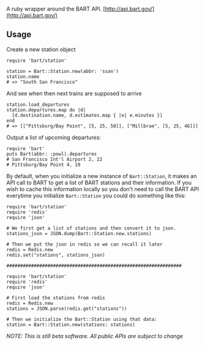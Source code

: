 
A ruby wrapper around the BART API. [http://api.bart.gov/](http://api.bart.gov/)

## Usage

Create a new station object

    require 'bart/station'

    station = Bart::Station.new(abbr: 'ssan')
    station.name
    # => "South San Francisco"

And see when then next trains are supposed to arrive

    station.load_departures
    station.departures.map do |d|
      [d.destination.name, d.estimates.map { |e| e.minutes }]
    end
    # => [["Pittsburg/Bay Point", [5, 25, 50]], ["Millbrae", [5, 25, 46]]]

Output a list of upcoming departures:

    require 'bart'
    puts Bart(abbr: :powl).departures
    # San Francisco Int'l Airport 2, 22
    # Pittsburg/Bay Point 4, 19

By default, when you initialize a new instance of `Bart::Station`, it makes an API call
to BART to get a list of BART stations and their information. If you wish to cache this
information locally so you don't need to call the BART API everytime you initialize
`Bart::Station` you could do something like this:

    require 'bart/station'
    require 'redis'
    require 'json'

    # We first get a list of stations and then convert it to json.
    stations_json = JSON.dump(Bart::Station.new.stations)

    # Then we put the json in redis so we can recall it later
    redis = Redis.new
    redis.set("stations", stations_json)

    ################################################################

    require 'bart/station'
    require 'redis'
    require 'json'

    # First load the stations from redis
    redis = Redis.new
    stations = JSON.parse(redis.get("stations"))

    # Then we initialize the Bart::Station using that data:
    station = Bart::Station.new(stations: stations)

_NOTE: This is still beta software. All public APIs are subject to change_
